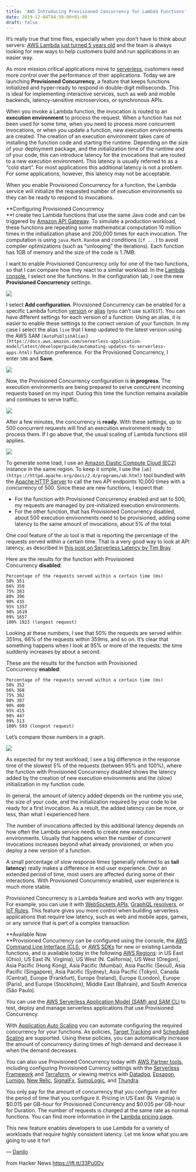 ```yaml
---
title: 'AWS Introducing Provisioned Concurrency for Lambda Functions'
date: 2019-12-04T04:50:00+01:00
draft: false
---
```


It’s really true that time flies, especially when you don’t have to think about servers: [AWS Lambda just turned 5 years old](https://aws.amazon.com/blogs/aws/run-code-cloud/) and the team is always looking for new ways to help customers build and run applications in an easier way.

As more mission critical applications move to [serverless](https://aws.amazon.com/serverless/), customers need more control over the performance of their applications. Today we are launching **Provisioned Concurrency**, a feature that keeps functions initialized and hyper-ready to respond in double-digit milliseconds. This is ideal for implementing interactive services, such as web and mobile backends, latency-sensitive microservices, or synchronous APIs.

When you invoke a Lambda function, the invocation is routed to an **execution environment** to process the request. When a function has not been used for some time, when you need to process more concurrent invocations, or when you update a function, new execution environments are created. The creation of an execution environment takes care of installing the function code and starting the runtime. Depending on the size of your deployment package, and the initialization time of the runtime and of your code, this can introduce latency for the invocations that are routed to a new execution environment. This latency is usually referred to as a “cold start”. For most applications this additional latency is not a problem. For some applications, however, this latency may not be acceptable.

When you enable Provisioned Concurrency for a function, the Lambda service will initialize the requested number of execution environments so they can be ready to respond to invocations.

**Configuring Provisioned Concurrency  
**I create two Lambda functions that use the same Java code and can be triggered by [Amazon API Gateway](http://aws.amazon.com/apigateway). To simulate a production workload, these functions are repeating some mathematical computation 10 million times in the initialization phase and 200,000 times for each invocation. The computation is using `java.Math.Random` and conditions (`if ...`) to avoid compiler optimizations (such as “unlooping” the iterations). Each function has 1GB of memory and the size of the code is 1.7MB.

I want to enable Provisioned Concurrency only for one of the two functions, so that I can compare how they react to a similar workload. In the [Lambda console](https://console.aws.amazon.com/lambda), I select one the functions. In the configuration tab, I see the new **Provisioned Concurrency** settings.

[![](https://d2908q01vomqb2.cloudfront.net/da4b9237bacccdf19c0760cab7aec4a8359010b0/2019/12/03/aws-lambda-provisioned-concurrency-1024x719.png)](https://d2908q01vomqb2.cloudfront.net/da4b9237bacccdf19c0760cab7aec4a8359010b0/2019/12/03/aws-lambda-provisioned-concurrency.png)

I select **Add configuration**. Provisioned Concurrency can be enabled for a specific Lambda function [version](https://docs.aws.amazon.com/lambda/latest/dg/configuration-versions.html) or [alias](https://docs.aws.amazon.com/lambda/latest/dg/configuration-aliases.html) (you can’t use `$LATEST`). You can have different settings for each version of a function. Using an alias, it is easier to enable these settings to the correct version of your function. In my case I select the alias `live` that I keep updated to the latest version using the AWS SAM `[AutoPublishAlias](https://docs.aws.amazon.com/serverless-application-model/latest/developerguide/automating-updates-to-serverless-apps.html)` function preference. For the Provisioned Concurrency, I enter `500` and **Save**.

[![](https://d2908q01vomqb2.cloudfront.net/da4b9237bacccdf19c0760cab7aec4a8359010b0/2019/12/03/aws-lambda-provisioned-concurrency-configure-1024x733.png)](https://d2908q01vomqb2.cloudfront.net/da4b9237bacccdf19c0760cab7aec4a8359010b0/2019/12/03/aws-lambda-provisioned-concurrency-configure.png)

Now, the Provisioned Concurrency configuration is **in progress**. The execution environments are being prepared to serve concurrent incoming requests based on my input. During this time the function remains available and continues to serve traffic.

[![](https://d2908q01vomqb2.cloudfront.net/da4b9237bacccdf19c0760cab7aec4a8359010b0/2019/12/03/aws-lambda-provisioned-concurrency-in-progress-1024x395.png)](https://d2908q01vomqb2.cloudfront.net/da4b9237bacccdf19c0760cab7aec4a8359010b0/2019/12/03/aws-lambda-provisioned-concurrency-in-progress.png)

After a few minutes, the concurrency is **ready**. With these settings, up to 500 concurrent requests will find an execution environment ready to process them. If I go above that, the usual scaling of Lambda functions still applies.

[![](https://d2908q01vomqb2.cloudfront.net/da4b9237bacccdf19c0760cab7aec4a8359010b0/2019/12/03/aws-lambda-provisioned-concurrency-ready-1024x397.png)](https://d2908q01vomqb2.cloudfront.net/da4b9237bacccdf19c0760cab7aec4a8359010b0/2019/12/03/aws-lambda-provisioned-concurrency-ready.png)

To generate some load, I use an [Amazon Elastic Compute Cloud (EC2)](https://aws.amazon.com/ec2/) instance in the same region. To keep it simple, I use the `[ab](https://httpd.apache.org/docs/2.4/programs/ab.html)` tool bundled with the [Apache HTTP Server](https://httpd.apache.org) to call the two API endpoints 10,000 times with a concurrency of 500. Since these are new functions, I expect that:

*   For the function with Provisioned Concurrency enabled and set to 500, my requests are managed by pre-initialized execution environments.
*   For the other function, that has Provisioned Concurrency disabled, about 500 execution environments need to be provisioned, adding some latency to the same amount of invocations, about 5% of the total.

One cool feature of the `ab` tool is that is reporting the percentage of the requests served within a certain time. That is a very good way to look at API latency, as described in [this post on Serverless Latency by Tim Bray](https://www.tbray.org/ongoing/When/201x/2018/12/14/SF-4).

Here are the results for the function with Provisioned Concurrency **disabled**:

`Percentage of the requests served within a certain time (ms)`  
`50% 351`  
`66% 359`  
`75% 383`  
`80% 396`  
`90% 435`  
`95% 1357`  
`98% 1619`  
`99% 1657`  
`100% 1923 (longest request)`

Looking at these numbers, I see that 50% the requests are served within 351ms, 66% of the requests within 359ms, and so on. It’s clear that something happens when I look at 95% or more of the requests: the time suddenly increases by about a second.

These are the results for the function with Provisioned Concurrency **enabled**:

`Percentage of the requests served within a certain time (ms)`  
`50% 352`  
`66% 368`  
`75% 382`  
`80% 387`  
`90% 400`  
`95% 415`  
`98% 447`  
`99% 513`  
`100% 593 (longest request)`

Let’s compare those numbers in a graph.

[![](https://d2908q01vomqb2.cloudfront.net/da4b9237bacccdf19c0760cab7aec4a8359010b0/2019/11/24/aws-lambda-provisioned-concurrency-comparison-graph.png)](https://d2908q01vomqb2.cloudfront.net/da4b9237bacccdf19c0760cab7aec4a8359010b0/2019/11/24/aws-lambda-provisioned-concurrency-comparison-graph.png)

As expected for my test workload, I see a big difference in the response time of the slowest 5% of the requests (between 95% and 100%), where the function with Provisioned Concurrency disabled shows the latency added by the creation of new execution environments and the (slow) initialization in my function code.

In general, the amount of latency added depends on the runtime you use, the size of your code, and the initialization required by your code to be ready for a first invocation. As a result, the added latency can be more, or less, than what I experienced here.

The number of invocations affected by this additional latency depends on how often the Lambda service needs to create new execution environments. Usually that happens when the number of concurrent invocations increases beyond what already provisioned, or when you deploy a new version of a function.

A small percentage of slow response times (generally referred to as **tail latency**) really makes a difference in end user experience. Over an extended period of time, most users are affected during some of their interactions. With Provisioned Concurrency enabled, user experience is much more stable.

Provisioned Concurrency is a Lambda feature and works with any trigger. For example, you can use it with [WebSockets APIs](https://docs.aws.amazon.com/apigateway/latest/developerguide/apigateway-websocket-api.html), [GraphQL resolvers](https://docs.aws.amazon.com/appsync/latest/devguide/tutorial-lambda-resolvers.html), or [IoT Rules](https://docs.aws.amazon.com/iot/latest/developerguide/iot-lambda-rule.html). This feature gives you more control when building serverless applications that require low latency, such as web and mobile apps, games, or any service that is part of a complex transaction.

**Available Now  
**Provisioned Concurrency can be configured using the console, the [AWS Command Line Interface (CLI)](https://aws.amazon.com/cli/), or [AWS SDKs](https://aws.amazon.com/tools/) for new or existing Lambda functions, and is available today in the following [AWS Regions](https://aws.amazon.com/about-aws/global-infrastructure/regions_az/): in US East (Ohio), US East (N. Virginia), US West (N. California), US West (Oregon), Asia Pacific (Hong Kong), Asia Pacific (Mumbai), Asia Pacific (Seoul), Asia Pacific (Singapore), Asia Pacific (Sydney), Asia Pacific (Tokyo), Canada (Central), Europe (Frankfurt), Europe (Ireland), Europe (London), Europe (Paris), and Europe (Stockholm), Middle East (Bahrain), and South America (São Paulo).

You can use the [AWS Serverless Application Model (SAM) and SAM CLI](https://docs.aws.amazon.com/serverless-application-model/latest/developerguide/what-is-sam.html) to test, deploy and manage serverless applications that use Provisioned Concurrency.

With [Application Auto Scaling](https://docs.aws.amazon.com/autoscaling/application/userguide/what-is-application-auto-scaling.html) you can automate configuring the required concurrency for your functions. As policies, [Target Tracking](https://docs.aws.amazon.com/autoscaling/application/userguide/application-auto-scaling-target-tracking.html) and [Scheduled Scaling](https://docs.aws.amazon.com/autoscaling/application/userguide/application-auto-scaling-scheduled-scaling.html) are supported. Using these policies, you can automatically increase the amount of concurrency during times of high demand and decrease it when the demand decreases.

You can also use Provisioned Concurrency today with [AWS Partner tools](https://aws.amazon.com/lambda/partners/), including configuring Provisioned Currency settings with the [Serverless Framework](https://serverless.com/blog/aws-lambda-provisioned-concurrency/) and [Terraform](https://www.terraform.io/), or viewing metrics with [Datadog](https://www.datadoghq.com/blog/monitor-aws-lambda-provisioned-concurrency/), [Epsagon](https://epsagon.com/blog/development/control-your-aws-lambda-with-provisioned-concurrency/), [Lumigo](https://lumigo.io/blog/the-end-of-the-cold-start-as-we-know-it/), [New Relic](https://blog.newrelic.com/product-news/new-relic-serverless-provisioned-concurrency-metrics/), [SignalFx](https://www.signalfx.com/blog/how-to-monitor-aws-lambda/), [SumoLogic](https://help.sumologic.com/07Sumo-Logic-Apps/01Amazon_and_AWS/AWS_Lambda_ULM/Collect_Logs_and_Metrics_for_the_AWS_Lambda_ULM_App#Enable_Provisioned_Concurrency_configurations_for_Lambda_functions), and [Thundra](https://docs2.thundra.io/docs/metrics-newtab#section-provisioned-concurrency).

You only pay for the amount of concurrency that you configure and for the period of time that you configure it. Pricing in US East (N. Virginia) is $0.015 per GB-hour for Provisioned Concurrency and $0.035 per GB-hour for Duration. The number of requests is charged at the same rate as normal functions. You can find more information in the [Lambda pricing page](https://aws.amazon.com/lambda/pricing/).

This new feature enables developers to use Lambda for a variety of workloads that require highly consistent latency. Let me know what you are going to use it for!

— [Danilo](https://twitter.com/danilop "Danilo on Twitter")

  
  
from Hacker News https://ift.tt/33Pu0Dv